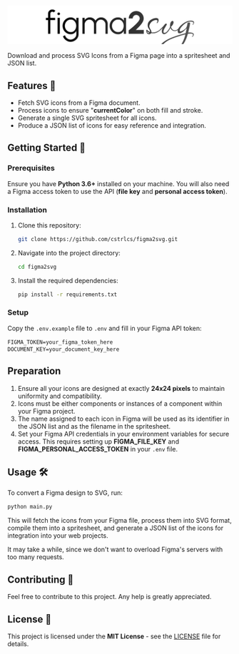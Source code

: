 <p align="center">
 <img src="logo.png" alt="Figma2SVG"/>
</p>

Download and process SVG Icons from a Figma page into a spritesheet and JSON list.

## Features 🌟

- Fetch SVG icons from a Figma document.
- Process icons to ensure "**currentColor**" on both fill and stroke.
- Generate a single SVG spritesheet for all icons.
- Produce a JSON list of icons for easy reference and integration.

## Getting Started 🚀

### Prerequisites

Ensure you have **Python 3.6+** installed on your machine. You will also need a Figma access token to use the API (**file key** and **personal access token**).

### Installation

1. Clone this repository:
   ```bash
   git clone https://github.com/cstrlcs/figma2svg.git
   ```
2. Navigate into the project directory:
   ```bash
   cd figma2svg
   ```
3. Install the required dependencies:
   ```bash
   pip install -r requirements.txt
   ```

### Setup

Copy the `.env.example` file to `.env` and fill in your Figma API token:

```plaintext
FIGMA_TOKEN=your_figma_token_here
DOCUMENT_KEY=your_document_key_here
```

## Preparation

1. Ensure all your icons are designed at exactly **24x24 pixels** to maintain uniformity and compatibility.
2. Icons must be either components or instances of a component within your Figma project.
3. The name assigned to each icon in Figma will be used as its identifier in the JSON list and as the filename in the spritesheet.
4. Set your Figma API credentials in your environment variables for secure access. This requires setting up **FIGMA_FILE_KEY** and **FIGMA_PERSONAL_ACCESS_TOKEN** in your `.env` file.

## Usage 🛠

To convert a Figma design to SVG, run:

```bash
python main.py
```

This will fetch the icons from your Figma file, process them into SVG format, compile them into a spritesheet, and generate a JSON list of the icons for integration into your web projects.

It may take a while, since we don't want to overload Figma's servers with too many requests.

## Contributing 🤝

Feel free to contribute to this project. Any help is greatly appreciated.

## License 📄

This project is licensed under the **MIT License** - see the [LICENSE](LICENSE) file for details.
